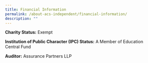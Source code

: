 ```yaml
---
title: Financial Information
permalink: /about-acs-independent/financial-information/
description: ""
---
```

**Charity Status:** Exempt

**Institution of Public Character (IPC) Status:** A Member of Education Central Fund

**Auditor:** Assurance Partners LLP